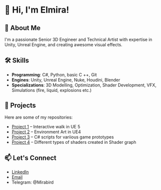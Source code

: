 # 👋 Hi, I'm Elmira!

## 🌟 About Me
I'm  a passionate Senior 3D Engineer and Technical Artist with expertise in Unity, Unreal Engine, and creating awesome visual effects.

## 🛠 Skills
- **Programming**: C#, Python, basic C ++, Git 
- **Engines**: Unity, Unreal Engine, Nuke, Houdini, Blender
- **Specializations**: 3D Modelling, Optimization, Shader Development, VFX, Simulations (fire, liquid, explosions etc.)

## 🚀 Projects
Here are some of my repositories:
- [Project 1](https://github.com/Mirabird/Unreal_Interactive_walk) –  Interactive walk in UE 5
- [Project 2](https://github.com/Mirabird/Unreal_Project4) – Environment Art in UE4
- [Project 3](https://github.com/Mirabird/Unity_Projects_Netology) – C# scripts for variious game prototypes 
- [Project 4](https://github.com/Mirabird/Shaders_in_Shader_graph) – Different types of shaders created in Shader graph

## 📫 Let's Connect
- [LinkedIn](https://www.linkedin.com/in/elmira-elmira-a7260866/)
- [Email](mailto:almira7@inbox.ru)
- Telegram: @Mirabird
